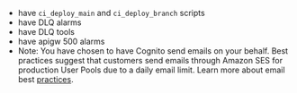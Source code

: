 - have `ci_deploy_main` and `ci_deploy_branch` scripts
- have DLQ alarms
- have DLQ tools
- have apigw 500 alarms
- Note: You have chosen to have Cognito send emails on your behalf. Best practices suggest that customers send emails through Amazon SES for production User Pools due to a daily email limit. Learn more about email best [practices](https://docs.aws.amazon.com/cognito/latest/developerguide/signing-up-users-in-your-app.html).
